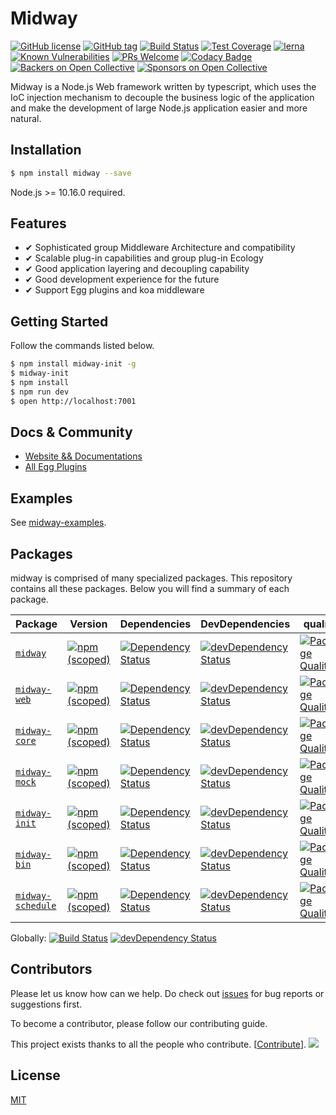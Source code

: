 # Midway


[![GitHub license](https://img.shields.io/badge/license-MIT-blue.svg)](https://github.com/midwayjs/midway/blob/master/LICENSE)
[![GitHub tag](https://img.shields.io/github/tag/midwayjs/midway.svg)]()
[![Build Status](https://travis-ci.org/midwayjs/midway.svg?branch=develop)](https://travis-ci.org/midwayjs/midway)
[![Test Coverage](https://img.shields.io/codecov/c/github/midwayjs/midway/master.svg)](https://codecov.io/gh/midwayjs/midway/branch/master)
[![lerna](https://img.shields.io/badge/maintained%20with-lerna-cc00ff.svg)](https://lernajs.io/)
[![Known Vulnerabilities](https://snyk.io/test/npm/midway/badge.svg)](https://snyk.io/test/npm/midway)
[![PRs Welcome](https://img.shields.io/badge/PRs-welcome-brightgreen.svg)](https://github.com/midwayjs/midway/pulls)
[![Codacy Badge](https://api.codacy.com/project/badge/Grade/856737478fa94e78bce39d5fc2315cec)](https://www.codacy.com/app/czy88840616/midway?utm_source=github.com&amp;utm_medium=referral&amp;utm_content=midwayjs/midway&amp;utm_campaign=Badge_Grade)
[![Backers on Open Collective](https://opencollective.com/midway/backers/badge.svg)](#backers) [![Sponsors on Open Collective](https://opencollective.com/midway/sponsors/badge.svg)](#sponsors)

Midway is a Node.js Web framework written by typescript, which uses the IoC injection mechanism to decouple the business logic of the application and make the development of large Node.js application easier and more natural.

## Installation

```bash
$ npm install midway --save
```
Node.js >= 10.16.0 required.

## Features

- ✔︎ Sophisticated group Middleware Architecture and compatibility
- ✔︎ Scalable plug-in capabilities and group plug-in Ecology
- ✔︎ Good application layering and decoupling capability
- ✔︎ Good development experience for the future
- ✔︎ Support Egg plugins and koa middleware


## Getting Started

Follow the commands listed below.

```bash
$ npm install midway-init -g
$ midway-init
$ npm install
$ npm run dev
$ open http://localhost:7001
```

## Docs & Community

- [Website && Documentations](https://midwayjs.org/midway/)
- [All Egg Plugins](https://github.com/search?q=topic%3Aegg-plugin&type=Repositories)

## Examples

See [midway-examples](https://github.com/midwayjs/midway-examples).

## Packages

midway is comprised of many specialized packages. This repository contains all these packages. Below you will find a summary of each package.

| Package | Version | Dependencies | DevDependencies | quality |
|--------|-------|------------|----------|----------|
| [`midway`] | [![npm (scoped)][midway-svg]][midway-ch] | [![Dependency Status][midway-d-svg]][midway-d-link] | [![devDependency Status][midway-dd-svg]][midway-dd-link] | [![Package Quality][midway-q-svg]][midway-q-link] |
| [`midway-web`] | [![npm (scoped)][web-svg]][web-ch] | [![Dependency Status][web-d-svg]][web-d-link] | [![devDependency Status][web-dd-svg]][web-dd-link] | [![Package Quality][web-q-svg]][web-q-link] | 
| [`midway-core`] | [![npm (scoped)][core-svg]][core-ch] | [![Dependency Status][core-d-svg]][core-d-link] | [![devDependency Status][core-dd-svg]][core-dd-link] | [![Package Quality][core-q-svg]][core-q-link] |
| [`midway-mock`] | [![npm (scoped)][mock-svg]][mock-ch] | [![Dependency Status][mock-d-svg]][mock-d-link] | [![devDependency Status][mock-dd-svg]][mock-dd-link] | [![Package Quality][mock-q-svg]][mock-q-link] |
| [`midway-init`] | [![npm (scoped)][init-svg]][init-ch] | [![Dependency Status][init-d-svg]][init-d-link] |  [![devDependency Status][init-dd-svg]][init-dd-link] | [![Package Quality][init-q-svg]][init-q-link] |
| [`midway-bin`] | [![npm (scoped)][bin-svg]][bin-ch] | [![Dependency Status][bin-d-svg]][bin-d-link] | [![devDependency Status][bin-dd-svg]][bin-dd-link] | [![Package Quality][bin-q-svg]][bin-q-link] |
| [`midway-schedule`] | [![npm (scoped)][sch-svg]][sch-ch] | [![Dependency Status][sch-d-svg]][sch-d-link] | [![devDependency Status][sch-dd-svg]][sch-dd-link] | [![Package Quality][sch-q-svg]][sch-q-link] |

Globally: [![Build Status](https://img.shields.io/travis/midwayjs/midway/master.svg?style=flat)](https://travis-ci.org/midwayjs/midway) [![devDependency Status](https://david-dm.org/midwayjs/midway/dev-status.svg)](https://david-dm.org/midwayjs/midway#info=devDependencies)

## Contributors

Please let us know how can we help. Do check out [issues](http://github.com/midwayjs/midway/issues) for bug reports or suggestions first.

To become a contributor, please follow our contributing guide.

This project exists thanks to all the people who contribute. [[Contribute](CONTRIBUTING.md)].
<a href="https://github.com/midwayjs/midway/graphs/contributors"><img src="https://opencollective.com/midway/contributors.svg?width=890&button=false" /></a>

## License

[MIT](http://github.com/midwayjs/midway/blob/master/LICENSE)


[`midway`]: https://github.com/midwayjs/midway/tree/master/packages/midway
[`midway-web`]: https://github.com/midwayjs/midway/tree/master/packages/midway-web
[`midway-core`]: https://github.com/midwayjs/midway/tree/master/packages/midway-core
[`midway-mock`]: https://github.com/midwayjs/midway/tree/master/packages/midway-mock
[`midway-init`]: https://github.com/midwayjs/midway/tree/master/packages/midway-init
[`midway-bin`]: https://github.com/midwayjs/midway/tree/master/packages/midway-bin
[`midway-schedule`]: https://github.com/midwayjs/midway/tree/master/packages/midway-schedule

[midway-svg]: https://img.shields.io/npm/v/midway.svg?maxAge=86400
[midway-ch]: https://github.com/midwayjs/midway/tree/master/packages/midway/CHANGELOG.md
[midway-d-svg]: https://david-dm.org/midwayjs/midway.svg?path=packages/midway
[midway-d-link]: https://david-dm.org/midwayjs/midway.svg?path=packages/midway
[midway-dd-svg]: https://david-dm.org/midwayjs/midway/dev-status.svg?path=packages/midway
[midway-dd-link]: https://david-dm.org/midwayjs/midway?path=packages/midway#info=devDependencies
[midway-q-svg]: https://npm.packagequality.com/shield/midway.svg
[midway-q-link]: https://packagequality.com/#?package=midway

[web-svg]: https://img.shields.io/npm/v/midway-web.svg?maxAge=86400
[web-ch]: https://github.com/midwayjs/midway/tree/master/midway-web/CHANGELOG.md
[web-d-svg]: https://david-dm.org/midwayjs/midway.svg?path=packages/midway-web
[web-d-link]: https://david-dm.org/midwayjs/midway.svg?path=packages/midway-web
[web-dd-svg]: https://david-dm.org/midwayjs/midway/dev-status.svg?path=packages/midway-web
[web-dd-link]: https://david-dm.org/midwayjs/midway?path=packages/midway-web#info=devDependencies
[web-q-svg]: https://npm.packagequality.com/shield/midway-web.svg
[web-q-link]: https://packagequality.com/#?package=midway-web

[core-svg]: https://img.shields.io/npm/v/midway-core.svg?maxAge=86400
[core-ch]: https://github.com/midwayjs/midway/tree/master/midway-core/CHANGELOG.md
[core-d-svg]: https://david-dm.org/midwayjs/midway.svg?path=packages/midway-core
[core-d-link]: https://david-dm.org/midwayjs/midway.svg?path=packages/midway-core
[core-dd-svg]: https://david-dm.org/midwayjs/midway/dev-status.svg?path=packages/midway-core
[core-dd-link]: https://david-dm.org/midwayjs/midway?path=packages/midway-core#info=devDependencies
[core-q-svg]: https://npm.packagequality.com/shield/midway-core.svg
[core-q-link]: https://packagequality.com/#?package=midway-core

[mock-svg]: https://img.shields.io/npm/v/midway-mock.svg?maxAge=86400
[mock-ch]: https://github.com/midwayjs/midway/tree/master/midway-mock/CHANGELOG.md
[mock-d-svg]: https://david-dm.org/midwayjs/midway.svg?path=packages/midway-mock
[mock-d-link]: https://david-dm.org/midwayjs/midway.svg?path=packages/midway-mock
[mock-dd-svg]: https://david-dm.org/midwayjs/midway/dev-status.svg?path=packages/midway-mock
[mock-dd-link]: https://david-dm.org/midwayjs/midway?path=packages/midway-mock#info=devDependencies
[mock-q-svg]: https://npm.packagequality.com/shield/midway-mock.svg
[mock-q-link]: https://packagequality.com/#?package=midway-mock

[init-svg]: https://img.shields.io/npm/v/midway-init.svg?maxAge=86400
[init-ch]: https://github.com/midwayjs/midway/tree/master/midway-init/CHANGELOG.md
[init-d-svg]: https://david-dm.org/midwayjs/midway.svg?path=packages/midway-init
[init-d-link]: https://david-dm.org/midwayjs/midway.svg?path=packages/midway-init
[init-dd-svg]: https://david-dm.org/midwayjs/midway/dev-status.svg?path=packages/midway-init
[init-dd-link]: https://david-dm.org/midwayjs/midway?path=packages/midway-init#info=devDependencies
[init-q-svg]: https://npm.packagequality.com/shield/midway-init.svg
[init-q-link]: https://packagequality.com/#?package=midway-init

[bin-svg]: https://img.shields.io/npm/v/midway-bin.svg?maxAge=86400
[bin-ch]: https://github.com/midwayjs/midway/tree/master/midway-bin/CHANGELOG.md
[bin-d-svg]: https://david-dm.org/midwayjs/midway.svg?path=packages/midway-bin
[bin-d-link]: https://david-dm.org/midwayjs/midway.svg?path=packages/midway-bin
[bin-dd-svg]: https://david-dm.org/midwayjs/midway/dev-status.svg?path=packages/midway-bin
[bin-dd-link]: https://david-dm.org/midwayjs/midway?path=packages/midway-bin#info=devDependencies
[bin-q-svg]: https://npm.packagequality.com/shield/midway-bin.svg
[bin-q-link]: https://packagequality.com/#?package=midway-bin

[sch-svg]: https://img.shields.io/npm/v/midway-schedule.svg?maxAge=86400
[sch-ch]: https://github.com/midwayjs/midway/tree/master/midway-schedule/CHANGELOG.md
[sch-d-svg]: https://david-dm.org/midwayjs/midway.svg?path=packages/midway-schedule
[sch-d-link]: https://david-dm.org/midwayjs/midway.svg?path=packages/midway-schedule
[sch-dd-svg]: https://david-dm.org/midwayjs/midway/dev-status.svg?path=packages/midway-schedule
[sch-dd-link]: https://david-dm.org/midwayjs/midway?path=packages/midway-schedule#info=devDependencies
[sch-q-svg]: https://npm.packagequality.com/shield/midway-schedule.svg
[sch-q-link]: https://packagequality.com/#?package=midway-schedule
